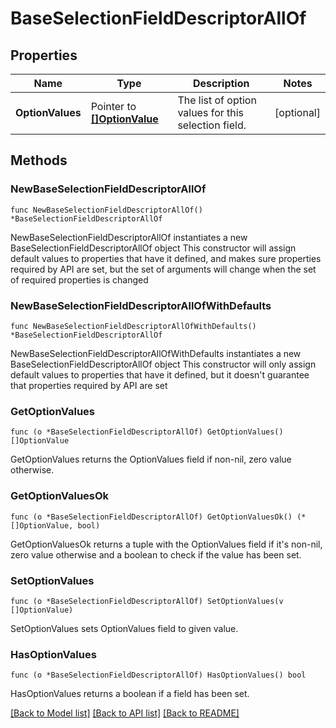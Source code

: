 # BaseSelectionFieldDescriptorAllOf

## Properties

Name | Type | Description | Notes
------------ | ------------- | ------------- | -------------
**OptionValues** | Pointer to [**[]OptionValue**](OptionValue.md) | The list of option values for this selection field. | [optional] 

## Methods

### NewBaseSelectionFieldDescriptorAllOf

`func NewBaseSelectionFieldDescriptorAllOf() *BaseSelectionFieldDescriptorAllOf`

NewBaseSelectionFieldDescriptorAllOf instantiates a new BaseSelectionFieldDescriptorAllOf object
This constructor will assign default values to properties that have it defined,
and makes sure properties required by API are set, but the set of arguments
will change when the set of required properties is changed

### NewBaseSelectionFieldDescriptorAllOfWithDefaults

`func NewBaseSelectionFieldDescriptorAllOfWithDefaults() *BaseSelectionFieldDescriptorAllOf`

NewBaseSelectionFieldDescriptorAllOfWithDefaults instantiates a new BaseSelectionFieldDescriptorAllOf object
This constructor will only assign default values to properties that have it defined,
but it doesn't guarantee that properties required by API are set

### GetOptionValues

`func (o *BaseSelectionFieldDescriptorAllOf) GetOptionValues() []OptionValue`

GetOptionValues returns the OptionValues field if non-nil, zero value otherwise.

### GetOptionValuesOk

`func (o *BaseSelectionFieldDescriptorAllOf) GetOptionValuesOk() (*[]OptionValue, bool)`

GetOptionValuesOk returns a tuple with the OptionValues field if it's non-nil, zero value otherwise
and a boolean to check if the value has been set.

### SetOptionValues

`func (o *BaseSelectionFieldDescriptorAllOf) SetOptionValues(v []OptionValue)`

SetOptionValues sets OptionValues field to given value.

### HasOptionValues

`func (o *BaseSelectionFieldDescriptorAllOf) HasOptionValues() bool`

HasOptionValues returns a boolean if a field has been set.


[[Back to Model list]](../README.md#documentation-for-models) [[Back to API list]](../README.md#documentation-for-api-endpoints) [[Back to README]](../README.md)


